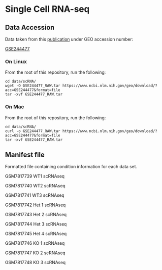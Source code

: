 # Single Cell RNA-seq

## Data Accession

Data taken from this [publication](https://www.nature.com/articles/s41398-023-02678-x) under GEO accession number:

[GSE244477](https://www.ncbi.nlm.nih.gov/geo/query/acc.cgi?acc=GSE244477)

### On Linux
From the root of this repository, run the following:

```
cd data/scRNA/
wget -O GSE244477_RAW.tar https://www.ncbi.nlm.nih.gov/geo/download/?acc=GSE244477&format=file
tar -xvf GSE244477_RAW.tar
```

### On Mac
From the root of this repository, run the following:

```
cd data/scRNA/
curl -o GSE244477_RAW.tar https://www.ncbi.nlm.nih.gov/geo/download/?acc=GSE244477&format=file
tar -xvf GSE244477_RAW.tar
```


## Manifest file

Formatted file containing condition information for each data set.

GSM7817739	WT1 scRNAseq

GSM7817740	WT2 scRNAseq

GSM7817741	WT3 scRNAseq

GSM7817742	Het 1 scRNAseq

GSM7817743	Het 2 scRNAseq

GSM7817744	Het 3 scRNAseq

GSM7817745	Het 4 scRNAseq

GSM7817746	KO 1 scRNAseq

GSM7817747	KO 2 scRNAseq

GSM7817748	KO 3 scRNAseq
 

